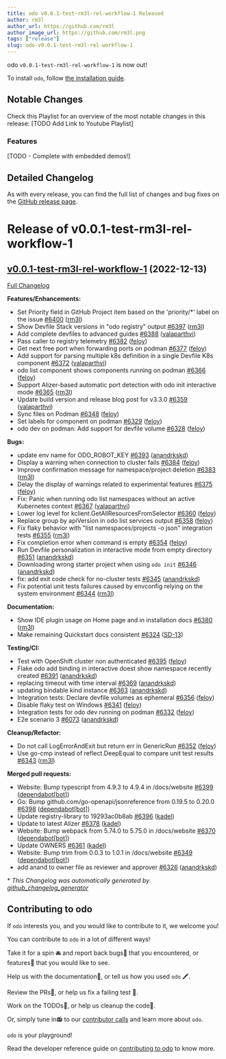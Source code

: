 ```yaml
---
title: odo v0.0.1-test-rm3l-rel-workflow-1 Released
author: rm3l
author_url: https://github.com/rm3l
author_image_url: https://github.com/rm3l.png
tags: ["release"]
slug: odo-v0.0.1-test-rm3l-rel-workflow-1
---
```


odo `v0.0.1-test-rm3l-rel-workflow-1` is now out!

<!--truncate-->

To install `odo`, follow [the installation guide](../docs/overview/installation).
  
## Notable Changes
Check this Playlist for an overview of the most notable changes in this release: [TODO Add Link to Youtube Playlist]

### Features

[TODO - Complete with embedded demos!]

## Detailed Changelog

As with every release, you can find the full list of changes and bug fixes on the [GitHub release page](https://github.com/rm3l/odo/releases/tag/v0.0.1-test-rm3l-rel-workflow-1).

# Release of v0.0.1-test-rm3l-rel-workflow-1

## [v0.0.1-test-rm3l-rel-workflow-1](https://github.com/redhat-developer/odo/tree/v0.0.1-test-rm3l-rel-workflow-1) (2022-12-13)

[Full Changelog](https://github.com/redhat-developer/odo/compare/v3.3.0...v0.0.1-test-rm3l-rel-workflow-1)

**Features/Enhancements:**

- Set Priority field in GitHub Project item based on the 'priority/\*' label on the issue [\#6400](https://github.com/redhat-developer/odo/pull/6400) ([rm3l](https://github.com/rm3l))
- Show Devfile Stack versions in "odo registry" output [\#6397](https://github.com/redhat-developer/odo/pull/6397) ([rm3l](https://github.com/rm3l))
- Add complete devfiles to advanced guides [\#6388](https://github.com/redhat-developer/odo/pull/6388) ([valaparthvi](https://github.com/valaparthvi))
- Pass caller to registry telemetry [\#6382](https://github.com/redhat-developer/odo/pull/6382) ([feloy](https://github.com/feloy))
- Get next free port when forwarding ports on podman [\#6377](https://github.com/redhat-developer/odo/pull/6377) ([feloy](https://github.com/feloy))
- Add support for parsing multiple k8s definition in a single Devfile K8s component [\#6372](https://github.com/redhat-developer/odo/pull/6372) ([valaparthvi](https://github.com/valaparthvi))
- odo list component shows components running on podman [\#6366](https://github.com/redhat-developer/odo/pull/6366) ([feloy](https://github.com/feloy))
- Support Alizer-based automatic port detection with odo init interactive mode [\#6365](https://github.com/redhat-developer/odo/pull/6365) ([rm3l](https://github.com/rm3l))
- Update build version and release blog post for v3.3.0 [\#6359](https://github.com/redhat-developer/odo/pull/6359) ([valaparthvi](https://github.com/valaparthvi))
- Sync files on Podman [\#6348](https://github.com/redhat-developer/odo/pull/6348) ([feloy](https://github.com/feloy))
- Set labels for component on podman [\#6329](https://github.com/redhat-developer/odo/pull/6329) ([feloy](https://github.com/feloy))
- odo dev on podman: Add support for devfile volume [\#6328](https://github.com/redhat-developer/odo/pull/6328) ([feloy](https://github.com/feloy))

**Bugs:**

- update env name for ODO\_ROBOT\_KEY [\#6393](https://github.com/redhat-developer/odo/pull/6393) ([anandrkskd](https://github.com/anandrkskd))
- Display a warning when connection to cluster fails [\#6384](https://github.com/redhat-developer/odo/pull/6384) ([feloy](https://github.com/feloy))
- Improve confirmation message for namespace/project deletion [\#6383](https://github.com/redhat-developer/odo/pull/6383) ([rm3l](https://github.com/rm3l))
- Delay the display of warnings related to experimental features [\#6375](https://github.com/redhat-developer/odo/pull/6375) ([feloy](https://github.com/feloy))
- Fix: Panic when running odo list namespaces without an active Kubernetes context [\#6367](https://github.com/redhat-developer/odo/pull/6367) ([valaparthvi](https://github.com/valaparthvi))
- Lower log level for kclient.GetAllResourcesFromSelector [\#6360](https://github.com/redhat-developer/odo/pull/6360) ([feloy](https://github.com/feloy))
- Replace group by apiVersion in odo list services output [\#6358](https://github.com/redhat-developer/odo/pull/6358) ([feloy](https://github.com/feloy))
- Fix flaky behavior with "list namespaces/projects -o json" integration tests [\#6355](https://github.com/redhat-developer/odo/pull/6355) ([rm3l](https://github.com/rm3l))
- Fix completion error when command is empty [\#6354](https://github.com/redhat-developer/odo/pull/6354) ([feloy](https://github.com/feloy))
- Run Devfile personalization in interactive mode from empty directory [\#6351](https://github.com/redhat-developer/odo/pull/6351) ([anandrkskd](https://github.com/anandrkskd))
- Downloading wrong starter project when using `odo init` [\#6346](https://github.com/redhat-developer/odo/pull/6346) ([anandrkskd](https://github.com/anandrkskd))
- fix: add exit code check for no-cluster tests [\#6345](https://github.com/redhat-developer/odo/pull/6345) ([anandrkskd](https://github.com/anandrkskd))
- Fix potential unit tests failures caused by envconfig relying on the system environment [\#6344](https://github.com/redhat-developer/odo/pull/6344) ([rm3l](https://github.com/rm3l))

**Documentation:**

- Show IDE plugin usage on Home page and in installation docs [\#6380](https://github.com/redhat-developer/odo/pull/6380) ([rm3l](https://github.com/rm3l))
- Make remaining Quickstart docs consistent [\#6324](https://github.com/redhat-developer/odo/pull/6324) ([SD-13](https://github.com/SD-13))

**Testing/CI:**

- Test with OpenShift cluster non authenticated [\#6395](https://github.com/redhat-developer/odo/pull/6395) ([feloy](https://github.com/feloy))
- Flake odo add binding in interactive doest show namespace recently created [\#6391](https://github.com/redhat-developer/odo/pull/6391) ([anandrkskd](https://github.com/anandrkskd))
- replacing timeout with time interval [\#6369](https://github.com/redhat-developer/odo/pull/6369) ([anandrkskd](https://github.com/anandrkskd))
- updating bindable kind instance [\#6363](https://github.com/redhat-developer/odo/pull/6363) ([anandrkskd](https://github.com/anandrkskd))
- Integration tests: Declare devfile volumes as ephemeral [\#6356](https://github.com/redhat-developer/odo/pull/6356) ([feloy](https://github.com/feloy))
- Disable flaky test on Windows [\#6341](https://github.com/redhat-developer/odo/pull/6341) ([feloy](https://github.com/feloy))
- Integration tests for odo dev running on podman  [\#6332](https://github.com/redhat-developer/odo/pull/6332) ([feloy](https://github.com/feloy))
- E2e scenario 3 [\#6073](https://github.com/redhat-developer/odo/pull/6073) ([anandrkskd](https://github.com/anandrkskd))

**Cleanup/Refactor:**

- Do not call LogErrorAndExit but return err in GenericRun [\#6352](https://github.com/redhat-developer/odo/pull/6352) ([feloy](https://github.com/feloy))
- Use go-cmp instead of reflect.DeepEqual to compare unit test results [\#6343](https://github.com/redhat-developer/odo/pull/6343) ([rm3l](https://github.com/rm3l))

**Merged pull requests:**

- Website: Bump typescript from 4.9.3 to 4.9.4 in /docs/website [\#6399](https://github.com/redhat-developer/odo/pull/6399) ([dependabot[bot]](https://github.com/apps/dependabot))
- Go: Bump github.com/go-openapi/jsonreference from 0.19.5 to 0.20.0 [\#6398](https://github.com/redhat-developer/odo/pull/6398) ([dependabot[bot]](https://github.com/apps/dependabot))
- Update registry-library to 19293ac0b8ab [\#6396](https://github.com/redhat-developer/odo/pull/6396) ([kadel](https://github.com/kadel))
- Update to latest Alizer [\#6378](https://github.com/redhat-developer/odo/pull/6378) ([kadel](https://github.com/kadel))
- Website: Bump webpack from 5.74.0 to 5.75.0 in /docs/website [\#6370](https://github.com/redhat-developer/odo/pull/6370) ([dependabot[bot]](https://github.com/apps/dependabot))
- Update OWNERS [\#6361](https://github.com/redhat-developer/odo/pull/6361) ([kadel](https://github.com/kadel))
- Website: Bump trim from 0.0.3 to 1.0.1 in /docs/website [\#6349](https://github.com/redhat-developer/odo/pull/6349) ([dependabot[bot]](https://github.com/apps/dependabot))
- add anand to owner file as reviewer and approver [\#6326](https://github.com/redhat-developer/odo/pull/6326) ([anandrkskd](https://github.com/anandrkskd))



\* *This Changelog was automatically generated by [github_changelog_generator](https://github.com/github-changelog-generator/github-changelog-generator)*

## Contributing to odo
If `odo` interests you, and you would like to contribute to it, we welcome you!

You can contribute to `odo` in a lot of different ways!

Take it for a spin 🚘 and report back bugs🐞 that you encountered, or features🌟 that you would like to see.

Help us with the documentation📜, or tell us how you used `odo` 🖍.

Review the PRs👀, or help us fix a failing test 🚩.

Work on the TODOs📝, or help us cleanup the code🚮.

Or, simply tune in📻 to our [contributor calls](https://github.com/redhat-developer/odo#meetings) and learn more about `odo`.

`odo` is your playground!

Read the developer reference guide on [contributing to odo](/docs/development/contribution) to know more.

